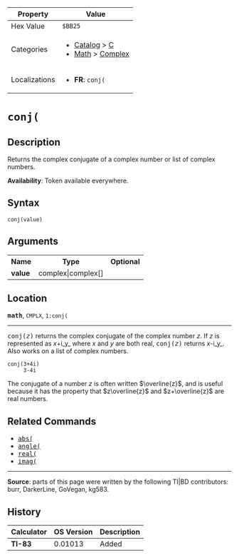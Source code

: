 | Property      | Value |
|---------------|-------|
| Hex Value     | `$BB25`|
| Categories    | <ul><li>[Catalog](<../categories/Catalog.md>) > [C](<../categories/Catalog.md#C>)</li><li>[Math](<../categories/Math.md>) > [Complex](<../categories/Math.md#Complex>)</li></ul> |
| Localizations | <ul><li><b>FR</b>: `conj(`</li></ul> |

# `conj(`

## Description
Returns the complex conjugate of a complex number or list of complex numbers.


<b>Availability</b>: Token available everywhere.

## Syntax
`conj(value)`

## Arguments
<table>
<tr><th>Name</th><th>Type</th><th>Optional</th></tr>

<tr><td><b>value</b></td><td>complex|complex[]</td><td></td></tr>

</table>

## Location
<tt><kbd><b>math</b></kbd></tt>, `CMPLX`, `1:conj(`
<hr>

<tt>conj(<em>z</em>)</tt> returns the complex conjugate of the complex number _z_. If _z_ is represented as _x_+i_y_ where _x_ and _y_ are both real, <tt>conj(<em>z</em>)</tt> returns _x_-i_y_. Also works on a list of complex numbers.

```ti-basic
conj(3+4i)
     3-4i
```

The conjugate of a number $z$ is often written $\overline{z}$, and is useful because it has the property that $z\overline{z}$ and $z+\overline{z}$ are real numbers.

## Related Commands

*   <tt><a href="abs(.md">abs(</a></tt>
*   <tt><a href="angle(.md">angle(</a></tt>
*   <tt><a href="real(.md">real(</a></tt>
*   <tt><a href="imag(.md">imag(</a></tt>

* * *

**Source**: parts of this page were written by the following TI|BD contributors: burr, DarkerLine, GoVegan, kg583.

## History
| Calculator | OS Version | Description |
|------------|------------|-------------|
| <b>TI-83</b> | 0.01013 | Added |


